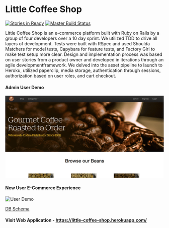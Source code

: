 # Little Coffee Shop

[![Stories in Ready](https://badge.waffle.io/iamchrissmith/little-shop.svg?label=ready&title=Ready)](http://waffle.io/iamchrissmith/little-shop) [![Master Build Status](https://semaphoreci.com/api/v1/iamchrissmith/little-shop/branches/development/badge.svg)](https://semaphoreci.com/iamchrissmith/little-shop)

Little Coffee Shop is an e-commerce platform built with Ruby on Rails by a group of four developers over a 10 day sprint. We utilized TDD to drive all layers of development. Tests were built with RSpec and used Shoulda Matchers for model tests, Capybara for feature tests, and Factory Girl to make test setup more clear. Design and implementation process was based on user stories from a product owner and developed in iterations through an agile developmentframework. We delved into the asset pipeline to launch to Heroku, utilized paperclip, media storage, authentication through sessions, authorization based on user roles, and cart checkout.

#### Admin User Demo

<img src="https://github.com/adamgunther1/little-shop/blob/master/read_me/little_coffee_shop_admin.gif" width="600" alt="Admin User Demo">

#### New User E-Commerce Experience

<img src="https://github.com/adamgunther1/little-shop/blob/master/read_me/little_shop_user.gif" width="600" alt="User Demo">

[DB Schema](http://ondras.zarovi.cz/sql/demo/?keyword=caat-little-shop)

#### Visit Web Application - https://little-coffee-shop.herokuapp.com/
